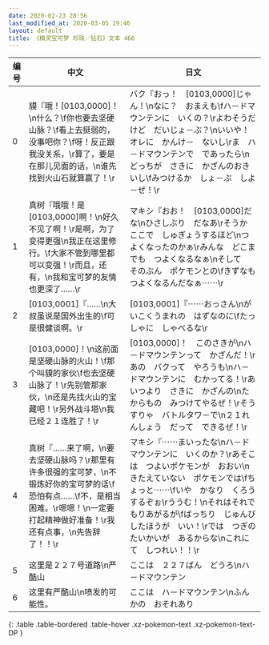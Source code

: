 ```yaml
---
date: 2020-02-23 20:56
last_modified_at: 2020-03-05 19:46
layout: default
title: 《精灵宝可梦 珍珠／钻石》文本 466
---
```

| 编号 | 中文 | 日文 |
| ---- | ---- | ---- |
| 0 | 貘『哦！[0103,0000]！\n什么？\f你也要去坚硬山脉？\f看上去挺弱的，没事吧你？\f呀！反正跟我没关系，\r算了，要是在那儿见面的话，\n谁先找到火山石就算赢了！\r | バク『おっ！　[0103,0000]じゃん！\nなに？　おまえも\fハ－ドマウンテンに　いくの？\rよわそうだけど　だいじょ－ぶ？\nいいや！　オレに　かんけ－　ないし\rま　ハ－ドマウンテンで　であったら\nどっちが　さきに　かざんのおきいし\fみつけるか　しょ－ぶ　しよ－ぜ！\r |
| 1 | 真树『哦哦！是[0103,0000]啊！\n好久不见了啊！\r是啊，为了变得更强\n我正在这里修行。\f大家不管到哪里都可以变强！\r而且，还有，\n我和宝可梦的友情也更深了……\r | マキシ『おお！　[0103,0000]だな\nひさしぶり　だなあ\rそうか　ここで　しゅぎょうするほど\nつよくなったのかぁ\rみんな　どこまでも　つよくなるなぁ\nそして　そのぶん　ポケモンとの\fきずなも　つよくなるんだなぁ⋯⋯\r |
| 2 | [0103,0001]『……\n大叔虽说是国外出生的\f可是很健谈啊。\r | [0103,0001]『⋯⋯おっさん\nがいこくうまれの　はずなのに\fたっしゃに　しゃべるな\r |
| 3 | [0103,0000]！\n这前面是坚硬山脉的火山！\f那个叫貘的家伙\f也去坚硬山脉了！\r先别管那家伙，\n还是先找火山的宝藏吧！\r另外战斗塔\n我已经２１连胜了！\r | [0103,0000]！　このさきが\nハ－ドマウンテンって　かざんだ！\rあの　バクって　やろうも\nハ－ドマウンテンに　むかってる！\rあいつより　さきに　かざんの\nたからもの　みつけてやるぜ！\rそうすりゃ　バトルタワ－で\n２１れんしょう　だって　できるぜ！\r |
| 4 | 真树『……来了啊，\n要去坚硬山脉吗？\r那里有许多很强的宝可梦，\n不锻炼好你的宝可梦的话\f恐怕有点……\f不，是相当困难。\r嗯嗯！\n一定要打起精神做好准备！\r我还有点事，\n先告辞了！！\r | マキシ『⋯⋯まいったな\nハ－ドマウンテンに　いくのか？\rあそこは　つよいポケモンが　おおい\nきたえていない　ポケモンでは\fちょっと⋯⋯\fいや　かなり　くろうするぞぉ\rううむ！\nそれはそれで　もりあがるが\fばっちり　じゅんびしたほうが　いい！\rでは　つぎの　たいかいが　あるからな\nこれにて　しつれい！！\r |
| 5 | 这里是２２７号道路\n严酷山 | ここは　２２７ばん　どうろ\nハ－ドマウンテン |
| 6 | 这里有严酷山\n喷发的可能性。 | ここは　ハ－ドマウンテン\nふんかの　おそれあり |
{: .table .table-bordered .table-hover .xz-pokemon-text .xz-pokemon-text-DP }